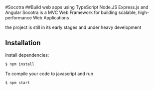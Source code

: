 #Socotra
##Build web apps using TypeScript Node.JS Express.js and Angular
Socotra is a MVC Web Framework for building scalable, high-performance Web Applications

the project is still in its early stages and under heavy development


## Installation
Install dependencies:
```bash
$ npm install
```


To compile your code to javascript and run
```bash
$ npm start
```